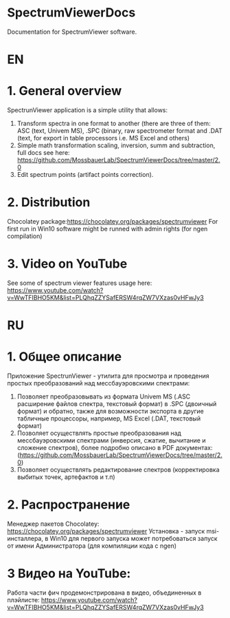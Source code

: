 # SpectrumViewerDocs
Documentation for SpectrumViewer software.

# EN
# 1. General overview
SpectrunViewer application is a simple utility that allows:
   1. Transform spectra in one format to another (there are three of them: ASC (text, Univem MS), .SPC (binary, raw spectrometer format and .DAT (text, for export in table processors i.e. MS Excel and others)
   2. Simple math transformation scaling, inversion, summ and subtraction, full docs see here: https://github.com/MossbauerLab/SpectrumViewerDocs/tree/master/2.0
   3. Edit spectrum points (artifact points correction).

# 2. Distribution
  Chocolatey package:https://chocolatey.org/packages/spectrumviewer
  For first run in Win10 software might be runned with admin rights (for ngen compilation)
  
# 3. Video on YouTube
  See some of spectrum viewer features usage here: https://www.youtube.com/watch?v=WwTFIBHO5KM&list=PLQhqZZYSafERSW4rqZW7VXzas0vHFwJy3

# RU
# 1. Общее описание
  Приложение SpectrunViewer - утилита для просмотра и проведения простых преобразований над мессбауэровскими спектрами:
  1. Позволяет преобразовывать из формата Univem MS (.ASC расширение файлов спектра, текстовый формат) в .SPC (двоичный формат) и обратно,   также для возможности экспорта в другие табличные процессоры, например, MS Excel (.DAT, текстовый формат)
  2. Позволяет осуществлять простые преобразования над мессбауэровскими спектрами (инверсия, сжатие, вычитание и сложение спектров), более  подробно описано в PDF документах: (https://github.com/MossbauerLab/SpectrumViewerDocs/tree/master/2.0)
  3. Позволяет осуществлять редактирование спектров (корректировка выбитых точек, артефактов и т.п)

# 2. Распространение
  Менеджер пакетов Chocolatey:
  https://chocolatey.org/packages/spectrumviewer
  Установка - запуск msi-инсталлера, в Win10 для первого запуска может потребоваться запуск от имени Администратора (для компиляции кода с ngen)
  
# 3 Видео на YouTube:
  Работа части фич продемонстрирована в видео, объединенных в плэйлисте:
  https://www.youtube.com/watch?v=WwTFIBHO5KM&list=PLQhqZZYSafERSW4rqZW7VXzas0vHFwJy3
